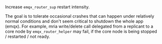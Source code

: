 Increase `emqx_router_sup` restart intensity.

The goal is to tolerate occasional crashes that can happen under relatively normal conditions
and don't seem critical to shutdown the whole app (emqx).
For example, mria write/delete call delegated from a replicant to a core node by `emqx_router_helper` may fail,
if the core node is being stopped / restarted / not ready.
